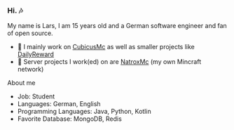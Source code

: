 ### Hi. 🎶
My name is Lars, I am 15 years old and a German software engineer and fan of open source.

- 🔭 I mainly work on [CubicusMc](https://github.com/CubicusMC) as well as smaller projects like [DailyReward](https://github.com/dasdrolpi/DailyReward)
- 📆 Server projects I work(ed) on are [NatroxMc](https://github.com/NatroxMC) (my own Mincraft network)

About me

- Job: Student
- Languages: German, English
- Programming Languages: Java, Python, Kotlin
- Favorite Database: MongoDB, Redis
